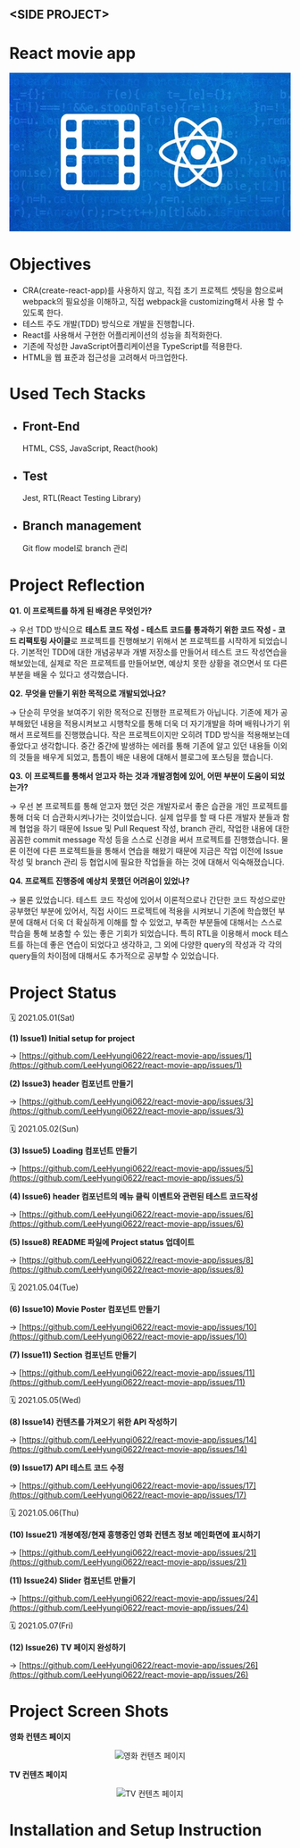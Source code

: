 <link rel="stylesheet" href="./style.css"/>

## \<SIDE PROJECT>

# React movie app

<div align="center">
  <img src="img/main_image.jpeg" alt="메인 이미지"/>
</div>

# **Objectives**

- CRA(create-react-app)를 사용하지 않고, 직접 초기 프로젝트 셋팅을 함으로써 webpack의 필요성을 이해하고, 직접 webpack을 customizing해서 사용 할 수 있도록 한다.
- 테스트 주도 개발(TDD) 방식으로 개발을 진행합니다.
- React를 사용해서 구현한 어플리케이션의 성능을 최적화한다.
- 기존에 작성한 JavaScript어플리케이션을 TypeScript를 적용한다.
- HTML을 웹 표준과 접근성을 고려해서 마크업한다.

# **Used Tech Stacks**

- ## Front-End
  HTML, CSS, JavaScript, React(hook)
- ## Test
  Jest, RTL(React Testing Library)
- ## Branch management
  Git flow model로 branch 관리

# **Project Reflection**

<b>Q1.&nbsp;이 프로젝트를 하게 된 배경은 무엇인가?</b> <br/>

→ 우선 TDD 방식으로 **테스트 코드 작성 - 테스트 코드를 통과하기 위한 코드 작성 - 코드 리팩토링 사이클**로 프로젝트를 진행해보기 위해서 본 프로젝트를 시작하게 되었습니다.
기본적인 TDD에 대한 개념공부과 개별 저장소를 만들어서 테스트 코드 작성연습을 해보았는데, 실제로 작은 프로젝트를 만들어보면, 예상치 못한 상황을 겪으면서 또 다른 부분을 배울 수 있다고 생각했습니다.

<b>Q2.&nbsp;무엇을 만들기 위한 목적으로 개발되었나요?</b> <br/>

→ 단순히 무엇을 보여주기 위한 목적으로 진행한 프로젝트가 아닙니다. 기존에 제가 공부해왔던 내용을 적용시켜보고 시행착오를 통해 더욱 더 자기개발을 하며 배워나가기 위해서 프로젝트를 진행했습니다. 작은 프로젝트이지만 오히려 TDD 방식을 적용해보는데 좋았다고 생각합니다. 중간 중간에 발생하는 에러를 통해 기존에 알고 있던 내용들 이외의 것들을 배우게 되었고, 틈틈이 배운 내용에 대해서 블로그에 포스팅을 했습니다.

<b>Q3.&nbsp;이 프로젝트를 통해서 얻고자 하는 것과 개발경험에 있어, 어떤 부분이 도움이 되었는가?</b> <br/>

→ 우선 본 프로젝트를 통해 얻고자 했던 것은 개발자로서 좋은 습관을 개인 프로젝트를 통해 더욱 더 습관화시켜나가는 것이었습니다. 실제 업무를 할 때 다른 개발자 분들과 함께 협업을 하기 때문에 Issue 및 Pull Request 작성, branch 관리, 작업한 내용에 대한 꼼꼼한 commit message 작성 등을 스스로 신경을 써서 프로젝트를 진행했습니다.
물론 이전에 다른 프로젝트들을 통해서 연습을 해왔기 때문에 지금은 작업 이전에 Issue 작성 및 branch 관리 등 협업시에 필요한 작업들을 하는 것에 대해서 익숙해졌습니다.

<b>Q4.&nbsp;프로젝트 진행중에 예상치 못했던 어려움이 있었나?</b> <br/>

→ 물론 있었습니다. 테스트 코드 작성에 있어서 이론적으로나 간단한 코드 작성으로만 공부했던 부분에 있어서, 직접 사이드 프로젝트에 적용을 시켜보니 기존에 학습했던 부분에 대해서 더욱 더 확실하게 이해를 할 수 있었고, 부족한 부분들에 대해서는 스스로 학습을 통해 보충할 수 있는 좋은 기회가 되었습니다.
특히 RTL을 이용해서 mock 테스트를 하는데 좋은 연습이 되었다고 생각하고, 그 외에 다양한 query의 작성과 각 각의 query들의 차이점에 대해서도 추가적으로 공부할 수 있었습니다.

# **Project Status**

🗓️ 2021.05.01(Sat)

**(1) Issue1) Initial setup for project**

→ [https://github.com/LeeHyungi0622/react-movie-app/issues/1](https://github.com/LeeHyungi0622/react-movie-app/issues/1)

**(2) Issue3) header 컴포넌트 만들기**

→ [https://github.com/LeeHyungi0622/react-movie-app/issues/3](https://github.com/LeeHyungi0622/react-movie-app/issues/3)

🗓️ 2021.05.02(Sun)

**(3) Issue5) Loading 컴포넌트 만들기**

→ [https://github.com/LeeHyungi0622/react-movie-app/issues/5](https://github.com/LeeHyungi0622/react-movie-app/issues/5)

**(4) Issue6) header 컴포넌트의 메뉴 클릭 이벤트와 관련된 테스트 코드작성**

→ [https://github.com/LeeHyungi0622/react-movie-app/issues/6](https://github.com/LeeHyungi0622/react-movie-app/issues/6)

**(5) Issue8) README 파일에 Project status 업데이트**

→ [https://github.com/LeeHyungi0622/react-movie-app/issues/8](https://github.com/LeeHyungi0622/react-movie-app/issues/8)

🗓️ 2021.05.04(Tue)

**(6) Issue10) Movie Poster 컴포넌트 만들기**

→ [https://github.com/LeeHyungi0622/react-movie-app/issues/10](https://github.com/LeeHyungi0622/react-movie-app/issues/10)

**(7) Issue11) Section 컴포넌트 만들기**

→ [https://github.com/LeeHyungi0622/react-movie-app/issues/11](https://github.com/LeeHyungi0622/react-movie-app/issues/11)

🗓️ 2021.05.05(Wed)

**(8) Issue14) 컨텐츠를 가져오기 위한 API 작성하기**

→ [https://github.com/LeeHyungi0622/react-movie-app/issues/14](https://github.com/LeeHyungi0622/react-movie-app/issues/14)

**(9) Issue17) API 테스트 코드 수정**

→ [https://github.com/LeeHyungi0622/react-movie-app/issues/17](https://github.com/LeeHyungi0622/react-movie-app/issues/17)

🗓️ 2021.05.06(Thu)

**(10) Issue21) 개봉예정/현재 흥행중인 영화 컨텐츠 정보 메인화면에 표시하기**

→ [https://github.com/LeeHyungi0622/react-movie-app/issues/21](https://github.com/LeeHyungi0622/react-movie-app/issues/21)

**(11) Issue24) Slider 컴포넌트 만들기**

→ [https://github.com/LeeHyungi0622/react-movie-app/issues/24](https://github.com/LeeHyungi0622/react-movie-app/issues/24)

🗓️ 2021.05.07(Fri)

**(12) Issue26) TV 페이지 완성하기**

→ [https://github.com/LeeHyungi0622/react-movie-app/issues/26](https://github.com/LeeHyungi0622/react-movie-app/issues/26)

# **Project Screen Shots**

**영화 컨텐츠 페이지**

<div align="center">
  <img src="./img/movie_page_component.png" alt="영화 컨텐츠 페이지"/>
</div>

**TV 컨텐츠 페이지**

<div align="center">
  <img src="./img/tv_page_component.png" alt="TV 컨텐츠 페이지"/>
</div>

# **Installation and Setup Instruction**

